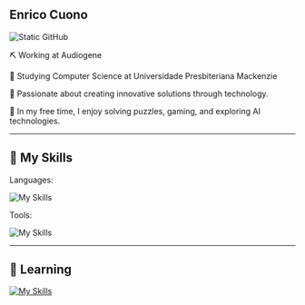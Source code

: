 ## Enrico Cuono 

<img src="https://img.shields.io/static/v1?label=Overview&message=Enrico&color=41b883&style=for-the-badge&logo=GitHub" alt="Static GitHub">

⛏️ Working at Audiogene

📖 Studying Computer Science at Universidade Presbiteriana Mackenzie

🎯 Passionate about creating innovative solutions through technology.

🧩 In my free time, I enjoy solving puzzles, gaming, and exploring AI technologies.

---

  ## 🚀 My Skills

Languages:

![My Skills](https://skillicons.dev/icons?i=js,ts,java,python,c,cs,vue)

Tools:

![My Skills](https://skillicons.dev/icons?i=aws,linux,figma,firebase,dotnet)

---

## 🔭 Learning

[![My Skills](https://skillicons.dev/icons?i=androidstudio,apple)](https://skillicons.dev)


